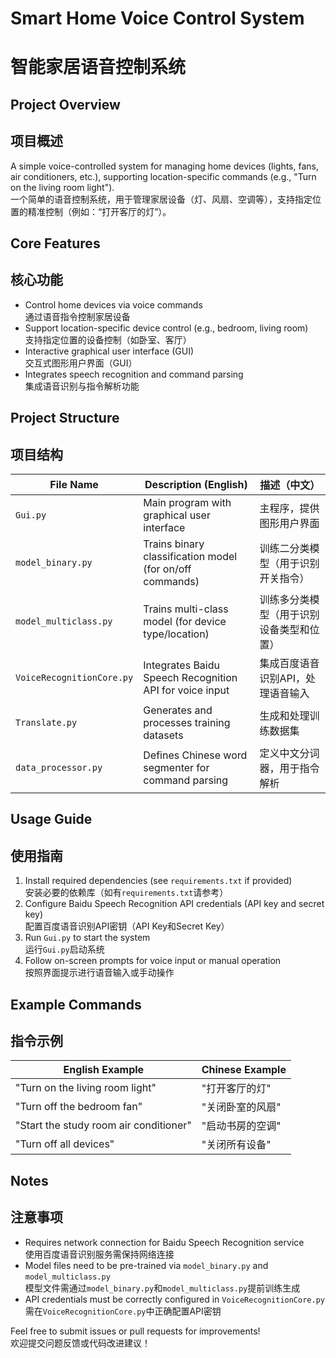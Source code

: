 # Smart Home Voice Control System  
# 智能家居语音控制系统  


## Project Overview  
## 项目概述  
A simple voice-controlled system for managing home devices (lights, fans, air conditioners, etc.), supporting location-specific commands (e.g., "Turn on the living room light").  
一个简单的语音控制系统，用于管理家居设备（灯、风扇、空调等），支持指定位置的精准控制（例如：“打开客厅的灯”）。  


## Core Features  
## 核心功能  
- Control home devices via voice commands  
  通过语音指令控制家居设备  
- Support location-specific device control (e.g., bedroom, living room)  
  支持指定位置的设备控制（如卧室、客厅）  
- Interactive graphical user interface (GUI)  
  交互式图形用户界面（GUI）  
- Integrates speech recognition and command parsing  
  集成语音识别与指令解析功能  


## Project Structure  
## 项目结构  

| File Name               | Description (English)                                  | 描述（中文）                                      |  
|-------------------------|--------------------------------------------------------|---------------------------------------------------|  
| `Gui.py`                | Main program with graphical user interface             | 主程序，提供图形用户界面                          |  
| `model_binary.py`       | Trains binary classification model (for on/off commands) | 训练二分类模型（用于识别开关指令）                |  
| `model_multiclass.py`   | Trains multi-class model (for device type/location)    | 训练多分类模型（用于识别设备类型和位置）          |  
| `VoiceRecognitionCore.py` | Integrates Baidu Speech Recognition API for voice input | 集成百度语音识别API，处理语音输入                 |  
| `Translate.py`          | Generates and processes training datasets              | 生成和处理训练数据集                              |  
| `data_processor.py`     | Defines Chinese word segmenter for command parsing     | 定义中文分词器，用于指令解析                      |  


## Usage Guide  
## 使用指南  

1. Install required dependencies (see `requirements.txt` if provided)  
   安装必要的依赖库（如有`requirements.txt`请参考）  
2. Configure Baidu Speech Recognition API credentials (API key and secret key)  
   配置百度语音识别API密钥（API Key和Secret Key）  
3. Run `Gui.py` to start the system  
   运行`Gui.py`启动系统  
4. Follow on-screen prompts for voice input or manual operation  
   按照界面提示进行语音输入或手动操作  


## Example Commands  
## 指令示例  

| English Example               | Chinese Example             |  
|-------------------------------|-----------------------------|  
| "Turn on the living room light" | "打开客厅的灯"             |  
| "Turn off the bedroom fan"      | "关闭卧室的风扇"           |  
| "Start the study room air conditioner" | "启动书房的空调"       |  
| "Turn off all devices"         | "关闭所有设备"             |  


## Notes  
## 注意事项  
- Requires network connection for Baidu Speech Recognition service  
  使用百度语音识别服务需保持网络连接  
- Model files need to be pre-trained via `model_binary.py` and `model_multiclass.py`  
  模型文件需通过`model_binary.py`和`model_multiclass.py`提前训练生成  
- API credentials must be correctly configured in `VoiceRecognitionCore.py`  
  需在`VoiceRecognitionCore.py`中正确配置API密钥  


Feel free to submit issues or pull requests for improvements!  
欢迎提交问题反馈或代码改进建议！
